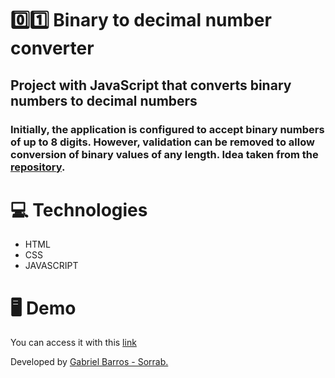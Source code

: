 # 0️⃣1️⃣ Binary to decimal number converter
## Project with JavaScript that converts binary numbers to decimal numbers
### Initially, the application is configured to accept binary numbers of up to 8 digits. However, validation can be removed to allow conversion of binary values ​​of any length. Idea taken from the <a href="https://github.com/florinpop17/app-ideas?tab=readme-ov-file">repository</a>.

# 💻 Technologies

* HTML
* CSS
* JAVASCRIPT

# 🖥 Demo


You can access it with this <a href="https://cep-gabrielbarros.vercel.app/">link</a>

Developed by <a href="https://github.com/gabrieldebarross/binarytodecimal">Gabriel Barros - Sorrab.</a>
